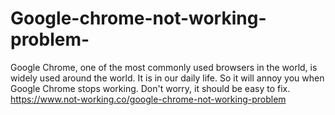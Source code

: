 # Google-chrome-not-working-problem-
Google Chrome, one of the most commonly used browsers in the world, is widely used around the world. It is in our daily life. So it will annoy you when Google Chrome stops working. Don't worry, it should be easy to fix. https://www.not-working.co/google-chrome-not-working-problem
